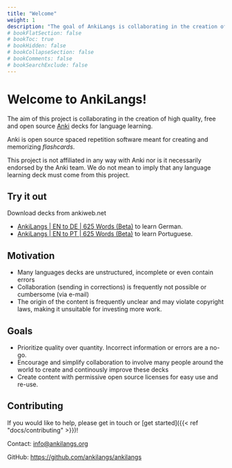 ```yaml
---
title: "Welcome"
weight: 1
description: "The goal of AnkiLangs is collaborating in the creation of high quality Anki decks for language learning."
# bookFlatSection: false
# bookToc: true
# bookHidden: false
# bookCollapseSection: false
# bookComments: false
# bookSearchExclude: false
---
```


# Welcome to AnkiLangs!

The aim of this project is collaborating in the creation of high quality, free
and open source [Anki](https://apps.ankiweb.net/) decks for language learning.

Anki is open source spaced repetition software meant for creating and
memorizing _flashcards_.

This project is not affiliated in any way with Anki nor is it necessarily
endorsed by the Anki team. We do not mean to imply that any language learning
deck must come from this project.


## Try it out

Download decks from ankiweb.net

* [AnkiLangs | EN to DE | 625 Words (Beta)](https://ankiweb.net/shared/info/2024801126) to learn German.
* [AnkiLangs | EN to PT | 625 Words (Beta)](https://ankiweb.net/shared/info/1172900677) to learn Portuguese.


## Motivation

* Many languages decks are unstructured, incomplete or even contain errors
* Collaboration (sending in corrections) is frequently not possible or
  cumbersome (via e-mail)
* The origin of the content is frequently unclear and may violate copyright
  laws, making it unsuitable for investing more work.


## Goals

* Prioritize quality over quantity. Incorrect information or errors are a
  no-go.
* Encourage and simplify collaboration to involve many people around the world
  to create and continously improve these decks
* Create content with permissive open source licenses for easy use and re-use.


## Contributing

If you would like to help, please get in touch or [get started]({{< ref "docs/contributing" >}})!

Contact: info@ankilangs.org

GitHub: https://github.com/ankilangs/ankilangs
